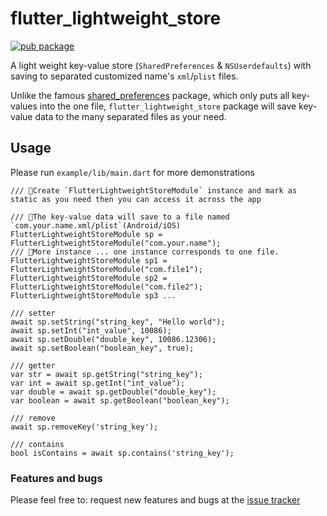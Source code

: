 # flutter_lightweight_store

[![pub package](https://img.shields.io/pub/v/flutter_lightweight_store.svg)](https://pub.dev/packages/flutter_lightweight_store)

A light weight key-value store (`SharedPreferences` & `NSUserdefaults`) with saving to separated customized name's `xml`/`plist` files.

Unlike the famous [shared_preferences](https://pub.dev/packages/shared_preferences) package, which only puts all key-values into the one file, `flutter_lightweight_store` package will save key-value data to the many separated files as your need.

## Usage

Please run `example/lib/main.dart` for more demonstrations

    /// 💚Create `FlutterLightweightStoreModule` instance and mark as static as you need then you can access it across the app
    
    /// 💚The key-value data will save to a file named `com.your.name.xml/plist`(Android/iOS)
    FlutterLightweightStoreModule sp = FlutterLightweightStoreModule("com.your.name");
    /// 💚More instance ... one instance corresponds to one file.
    FlutterLightweightStoreModule sp1 = FlutterLightweightStoreModule("com.file1");
    FlutterLightweightStoreModule sp2 = FlutterLightweightStoreModule("com.file2");
    FlutterLightweightStoreModule sp3 ...
    
    /// setter
    await sp.setString("string_key", "Hello world");
    await sp.setInt("int_value", 10086);
    await sp.setDouble("double_key", 10086.12306);
    await sp.setBoolean("boolean_key", true);
    
    /// getter
    var str = await sp.getString("string_key");
    var int = await sp.getInt("int_value");
    var double = await sp.getDouble("double_key");
    var boolean = await sp.getBoolean("boolean_key");

    /// remove
    await sp.removeKey('string_key');

    /// contains
    bool isContains = await sp.contains('string_key');

### Features and bugs

Please feel free to: request new features and bugs at the [issue tracker][tracker]


[tracker]: https://github.com/isaacselement/flutter_lightweight_store/issues
